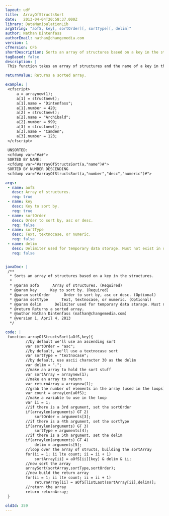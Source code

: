 ```yaml
---
layout: udf
title:  ArrayOfStructsSort
date:   2013-04-04T20:58:37.000Z
library: DataManipulationLib
argString: "aofS, key[, sortOrder][, sortType][, delim]"
author: Nathan Dintenfass
authorEmail: nathan@changemedia.com
version: 1
cfVersion: CF5
shortDescription: Sorts an array of structures based on a key in the structures.
tagBased: false
description: |
 This function takes an array of structures and the name of a key in the structures and returns a new array of structures sorted by the key.

returnValue: Returns a sorted array.

example: |
 <cfscript>
     a = arraynew(1);
     a[1] = structnew();
     a[1].name = "Dintenfass";
     a[1].number = 420;
     a[2] = structnew();
     a[2].name = "Archibald";
     a[2].number = 999;    
     a[3] = structnew();
     a[3].name = "Camden";
     a[3].number = 123;
 </cfscript>
 
 UNSORTED:
 <cfdump var="#a#">
 SORTED BY NAME:
 <cfdump var="#arrayOfStructsSort(a,"name")#">    
 SORTED BY NUMBER DESCENDING
 <cfdump var="#arrayOfStructsSort(a,"number","desc","numeric")#">

args:
 - name: aofS
   desc: Array of structures.
   req: true
 - name: key
   desc: Key to sort by.
   req: true
 - name: sortOrder
   desc: Order to sort by, asc or desc.
   req: false
 - name: sortType
   desc: Text, textnocase, or numeric.
   req: false
 - name: delim
   desc: Delimiter used for temporary data storage. Must not exist in data. Defaults to a period.
   req: false


javaDoc: |
 /**
  * Sorts an array of structures based on a key in the structures.
  * 
  * @param aofS      Array of structures. (Required)
  * @param key      Key to sort by. (Required)
  * @param sortOrder      Order to sort by, asc or desc. (Optional)
  * @param sortType      Text, textnocase, or numeric. (Optional)
  * @param delim      Delimiter used for temporary data storage. Must not exist in data. Defaults to a period. (Optional)
  * @return Returns a sorted array. 
  * @author Nathan Dintenfass (nathan@changemedia.com) 
  * @version 1, April 4, 2013 
  */

code: |
 function arrayOfStructsSort(aOfS,key){
         //by default we'll use an ascending sort
         var sortOrder = "asc";        
         //by default, we'll use a textnocase sort
         var sortType = "textnocase";
         //by default, use ascii character 30 as the delim
         var delim = ".";
         //make an array to hold the sort stuff
         var sortArray = arraynew(1);
         //make an array to return
         var returnArray = arraynew(1);
         //grab the number of elements in the array (used in the loops)
         var count = arrayLen(aOfS);
         //make a variable to use in the loop
         var ii = 1;
         //if there is a 3rd argument, set the sortOrder
         if(arraylen(arguments) GT 2)
             sortOrder = arguments[3];
         //if there is a 4th argument, set the sortType
         if(arraylen(arguments) GT 3)
             sortType = arguments[4];
         //if there is a 5th argument, set the delim
         if(arraylen(arguments) GT 4)
             delim = arguments[5];
         //loop over the array of structs, building the sortArray
         for(ii = 1; ii lte count; ii = ii + 1)
             sortArray[ii] = aOfS[ii][key] & delim & ii;
         //now sort the array
         arraySort(sortArray,sortType,sortOrder);
         //now build the return array
         for(ii = 1; ii lte count; ii = ii + 1)
             returnArray[ii] = aOfS[listLast(sortArray[ii],delim)];
         //return the array
         return returnArray;
 }

oldId: 359
---
```


